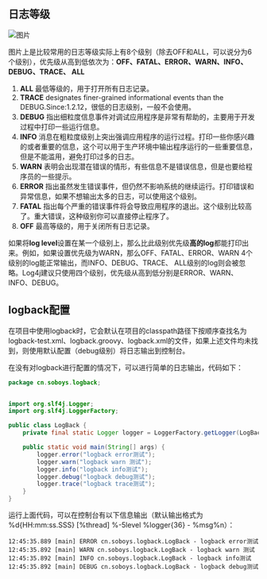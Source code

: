 ## 日志等级
![图片](https://images.soboys.cn/aHR0cDovL2ltZy5ibG9nLmNzZG4ubmV0LzIwMTgwMTE5MDE0NTU1Mjk3.png)

图片上是比较常用的日志等级实际上有8个级别（除去OFF和ALL，可以说分为6个级别），优先级从高到低依次为：**OFF、FATAL、ERROR、WARN、INFO、DEBUG、TRACE、 ALL**
1. **ALL** 最低等级的，用于打开所有日志记录。
2. **TRACE** designates finer-grained informational events than the DEBUG.Since:1.2.12，很低的日志级别，一般不会使用。
3. **DEBUG** 指出细粒度信息事件对调试应用程序是非常有帮助的，主要用于开发过程中打印一些运行信息。
4. **INFO** 消息在粗粒度级别上突出强调应用程序的运行过程。打印一些你感兴趣的或者重要的信息，这个可以用于生产环境中输出程序运行的一些重要信息，但是不能滥用，避免打印过多的日志。
5. **WARN** 表明会出现潜在错误的情形，有些信息不是错误信息，但是也要给程序员的一些提示。
6. **ERROR** 指出虽然发生错误事件，但仍然不影响系统的继续运行。打印错误和异常信息，如果不想输出太多的日志，可以使用这个级别。
7. **FATAL** 指出每个严重的错误事件将会导致应用程序的退出。这个级别比较高了。重大错误，这种级别你可以直接停止程序了。
8. **OFF** 最高等级的，用于关闭所有日志记录。

如果将**log level**设置在某一个级别上，那么比此级别优先级**高的log**都能打印出来。例如，如果设置优先级为WARN，那么OFF、FATAL、ERROR、WARN 4个级别的log能正常输出，而INFO、DEBUG、TRACE、 ALL级别的log则会被忽略。Log4j建议只使用四个级别，优先级从高到低分别是ERROR、WARN、INFO、DEBUG。
## logback配置
在项目中使用logback时，它会默认在项目的classpath路径下按顺序查找名为logback-test.xml、logback.groovy、logback.xml的文件，如果上述文件均未找到，则使用默认配置（debug级别）将日志输出到控制台。

在没有对logback进行配置的情况下，可以进行简单的日志输出，代码如下：
```java
package cn.soboys.logback;


import org.slf4j.Logger;
import org.slf4j.LoggerFactory;

public class LogBack {
    private final static Logger logger = LoggerFactory.getLogger(LogBack.class);

    public static void main(String[] args) {
        logger.error("logback error测试");
        logger.warn("logback warn 测试");
        logger.info("logback info测试");
        logger.debug("logback debug测试");
        logger.trace("logback trace测试");
    }
}

```
运行上面代码，可以在控制台有以下信息输出（默认输出格式为 %d{HH:mm:ss.SSS} [%thread] %-5level %logger{36} - %msg%n）：
```log
12:45:35.889 [main] ERROR cn.soboys.logback.LogBack - logback error测试
12:45:35.892 [main] WARN cn.soboys.logback.LogBack - logback warn 测试
12:45:35.892 [main] INFO cn.soboys.logback.LogBack - logback info测试
12:45:35.892 [main] DEBUG cn.soboys.logback.LogBack - logback debug测试
```




